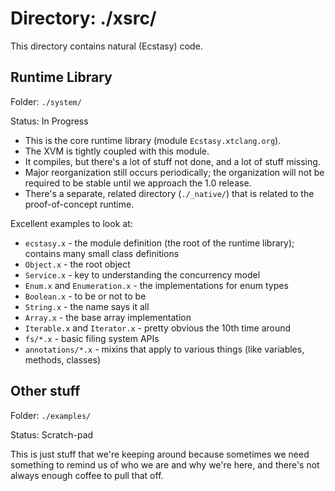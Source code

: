 # Directory: ./xsrc/ #

This directory contains natural (Ecstasy) code.

## Runtime Library

Folder: `./system/`

Status: In Progress

* This is the core runtime library (module `Ecstasy.xtclang.org`).
* The XVM is tightly coupled with this module.
* It compiles, but there's a lot of stuff not done, and a lot of stuff missing.
* Major reorganization still occurs periodically; the organization will not be required to be stable until we approach the 1.0 release.
* There's a separate, related directory (`./_native/`) that is related to the proof-of-concept runtime.

Excellent examples to look at:
* `ecstasy.x` - the module definition (the root of the runtime library); contains many small class definitions
* `Object.x` - the root object
* `Service.x` - key to understanding the concurrency model
* `Enum.x` and `Enumeration.x` - the implementations for enum types
* `Boolean.x` - to be or not to be
* `String.x` - the name says it all
* `Array.x` - the base array implementation
* `Iterable.x` and `Iterator.x` - pretty obvious the 10th time around
* `fs/*.x` - basic filing system APIs
* `annotations/*.x` - mixins that apply to various things (like variables, methods, classes)

## Other stuff

Folder: `./examples/`

Status: Scratch-pad

This is just stuff that we're keeping around because sometimes we need something to remind us of who we are and why we're here, and there's not always enough coffee to pull that off.
